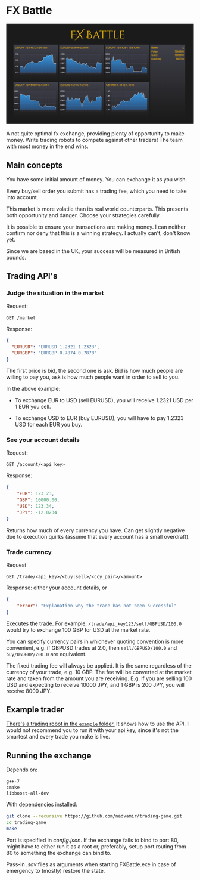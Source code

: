 # FX Battle

![FX Battle](templates/fxbattle.png)

A not quite optimal fx exchange, providing plenty of opportunity to make money.
Write trading robots to compete against other traders! The team with most money
in the end wins.

## Main concepts

You have some initial amount of money. You can exchange it as you wish.

Every buy/sell order you submit has a trading fee, which you need to take into account.

This market is more volatile than its real world counterparts. This presents both
opportunity and danger. Choose your strategies carefully.

It is possible to ensure your transactions are making money. I can neither confirm
nor deny that this is a winning strategy. I actually can't, don't know yet.

Since we are based in the UK, your success will be measured in British pounds.

## Trading API's

### Judge the situation in the market

Request:

```
GET /market
```

Response:

```json
{
  "EURUSD": "EURUSD 1.2321 1.2323",
  "EURGBP": "EURGBP 0.7874 0.7878"
}
```

The first price is bid, the second one is ask. Bid is how much people are willing
to pay you, ask is how much people want in order to sell to you.

In the above example:

- To exchange EUR to USD (sell EURUSD), you will receive 1.2321 USD per 1 EUR you sell.

- To exchange USD to EUR (buy EURUSD), you will have to pay 1.2323 USD for each EUR you buy.

### See your account details

Request:

```
GET /account/<api_key>
```

Response:

```json
{
    "EUR": 123.23,
    "GBP": 10000.00,
    "USD": 123.34,
    "JPY": -12.0234
}
```

Returns how much of every currency you have. Can get slightly negative due to
execution quirks (assume that every account has a small overdraft).

### Trade currency

Request

```
GET /trade/<api_key>/<buy|sell>/<ccy_pair>/<amount>
```

Response: either your account details, or

```json
{
    "error": "Explanation why the trade has not been successful"
}
```

Executes the trade. For example, `/trade/api_key123/sell/GBPUSD/100.0` would
try to exchange 100 GBP for USD at the market rate.

You can specify currency pairs in whichever quoting convention is more convenient,
e.g. if GBPUSD trades at 2.0, then `sell/GBPUSD/100.0` and `buy/USDGBP/200.0`
are equivalent.

The fixed trading fee will always be applied. It is the same regardless of the
currency of your trade, e.g. 10 GBP. The fee will be converted at the market rate
and taken from the amount you are receiving. E.g. if you are selling 100 USD
and expecting to receive 10000 JPY, and 1 GBP is 200 JPY, you will receive
8000 JPY.

## Example trader

[There's a trading robot in the `example` folder.](example/random_trader.py) It shows how to use the API.
I would not recommend you to run it with your api key, since it's not the smartest
and every trade you make is live.

## Running the exchange

Depends on:

```
g++-7
cmake
libboost-all-dev
```

With dependencies installed:

```bash
git clone --recursive https://github.com/nadvamir/trading-game.git
cd trading-game
make
```

Port is specified in *config.json*. If the exchange fails to bind to port 80,
might have to either run it as a root or, preferably, setup port routing from 
80 to something the exchange can bind to.

Pass-in *.sav* files as arguments when starting FXBattle.exe in case of emergency
to (mostly) restore the state.


